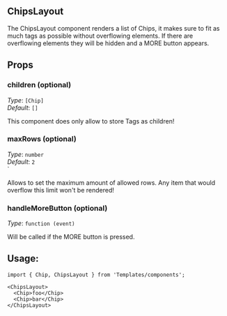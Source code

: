 ChipsLayout
-----------
The ChipsLayout component renders a list of Chips,
it makes sure to fit as much tags as possible without overflowing elements.
If there are overflowing elements they will be hidden and a MORE button appears.

## Props

### children (optional)

_Type_: `[Chip]`<br>
_Default_: `[]` <br>

This component does only allow to store Tags as children!

### maxRows (optional)

_Type_: `number`<br>
_Default_: `2`<br>`

Allows to set the maximum amount of allowed rows. Any item that would overflow this limit
won't be rendered!


### handleMoreButton (optional)

_Type_: `function (event)`<br>

Will be called if the MORE button is pressed.


## Usage:

```markup
import { Chip, ChipsLayout } from 'Templates/components';

<ChipsLayout>
  <Chip>foo</Chip>
  <Chip>bar</Chip>
</ChipsLayout>
```
